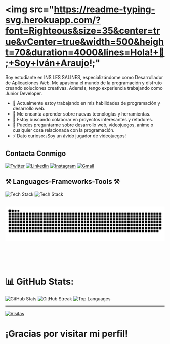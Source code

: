 
# <img src="https://readme-typing-svg.herokuapp.com/?font=Righteous&size=35&center=true&vCenter=true&width=500&height=70&duration=4000&lines=Hola!+👋;+Soy+Iván+Araujo!;"

Soy estudiante en INS LES SALINES, especializándome como Desarrollador de Aplicaciones Web. Me apasiona el mundo de la programación y disfruto creando soluciones creativas. Además, tengo experiencia trabajando como Junior Developer.

- 🔭 Actualmente estoy trabajando en mis habilidades de programación y desarrollo web.
- 🌱 Me encanta aprender sobre nuevas tecnologías y herramientas.
- 👯 Estoy buscando colaborar en proyectos interesantes y retadores.
- 💬 Puedes preguntarme sobre desarrollo web, videojuegos, anime o cualquier cosa relacionada con la programación.
- ⚡ Dato curioso: ¡Soy un ávido jugador de videojuegos!

## Contacta Conmigo
[![Twitter](https://raw.githubusercontent.com/rahuldkjain/github-profile-readme-generator/master/src/images/icons/Social/twitter.svg)](https://twitter.com/ivanaraujo372)
[![LinkedIn](https://raw.githubusercontent.com/rahuldkjain/github-profile-readme-generator/master/src/images/icons/Social/linked-in-alt.svg)](https://linkedin.com/in/iván-araujo-chávez-7b4648211)
[![Instagram](https://raw.githubusercontent.com/rahuldkjain/github-profile-readme-generator/master/src/images/icons/Social/instagram.svg)](https://instagram.com/ivanaraujochavez)
[![Gmail](https://www.svgrepo.com/show/303161/gmail-icon-logo.svg)](mailto:ivanaraujochavez14@gmail.com)

## ⚒️ Languages-Frameworks-Tools ⚒️

![Tech Stack](https://skillicons.dev/icons?i=react,bootstrap,html,css,vscode,github,figma,tailwind,git,aws)
![Tech Stack](https://skillicons.dev/icons?i=nodejs,python,javascript,typescript,php,docker,dotnet,mysql,java,eclipse)

<div align="center">
  <br>
  <img alt="snake eating my contributions" src="https://raw.githubusercontent.com/salesp07/salesp07/output/github-contribution-grid-snake.svg" />
  
  <br/><br/><br/>
</div>

# 📊 GitHub Stats:
![GitHub Stats](https://github-readme-stats.vercel.app/api?username=Ivanaraujo37&theme=radical&hide_border=false&include_all_commits=false&count_private=false)
![GitHub Streak](https://github-readme-streak-stats.herokuapp.com/?user=Ivanaraujo37&theme=radical&hide_border=false)
![Top Languages](https://github-readme-stats.vercel.app/api/top-langs/?username=Ivanaraujo37&theme=radical&hide_border=false&include_all_commits=false&count_private=false&layout=compact)

---

[![Visitas](https://visitcount.itsvg.in/api?id=Ivanaraujo37&icon=0&color=0)](https://visitcount.itsvg.in)

<!-- Proudly created with GPRM ( https://gprm.itsvg.in ) -->

# ¡Gracias por visitar mi perfil!
